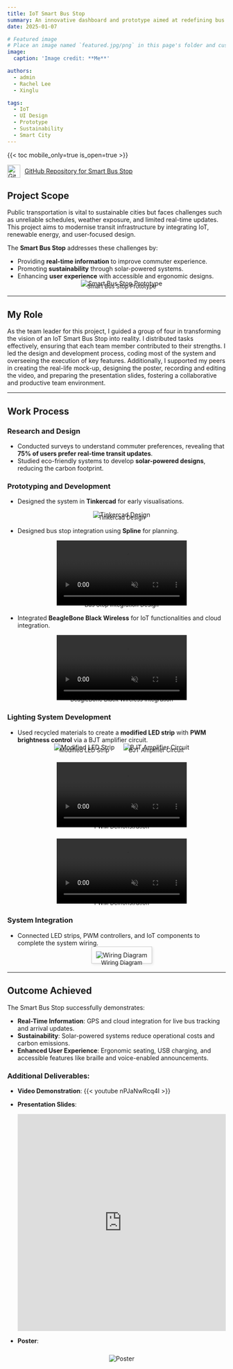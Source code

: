 ```yaml
---
title: IoT Smart Bus Stop
summary: An innovative dashboard and prototype aimed at redefining bus stop functionality through IoT and sustainability.
date: 2025-01-07

# Featured image
# Place an image named `featured.jpg/png` in this page's folder and customise its options here.
image:
  caption: 'Image credit: **Me**'

authors:
  - admin
  - Rachel Lee
  - Xinglu

tags:
  - IoT 
  - UI Design
  - Prototype
  - Sustainability
  - Smart City
---
```



{{< toc mobile_only=true is_open=true >}}

<a href="https://github.com/Cayden2606/Smart-Bus-Stop" style="display: flex; align-items: center;" target="_blank">
  <img src="https://github.githubassets.com/images/modules/logos_page/GitHub-Mark.png" alt="GitHub Logo" style="width: 30px; margin-right: 10px;">
  GitHub Repository for Smart Bus Stop
</a>

<!-- ## Story

Public transportation is vital to sustainable cities but faces challenges like unreliable schedules, weather exposure, and limited real-time updates. The **Smart Bus Stop** combines IoT, renewable energy, and user-focused design to overcome these issues, modernising transit infrastructure.

## Objectives

- **Real-Time Information**: Equip commuters with live bus tracking and arrival updates.
- **Sustainability**: Use solar energy for powering lights, displays, and utilities.
- **Enhanced User Experience**: Include interactive, weatherproof screens and ergonomic seating.

## Research Insights

- **Real-Time Updates**: 75% of commuters prefer live transit data for better journey planning.
- **Eco-Friendly Design**: Solar-powered systems reduce carbon footprints and costs.
- **Accessibility**: Voice support and braille features ensure inclusivity for all users.

## Project Overview

<div style="text-align: center;">
  <img src="Media/busprototype.jpeg" alt="Wiring Diagram" style="max-width: 100%; height: auto;">
  <div style="font-size: small; margin-top: -10px;">Smart Bus Stop Prototype</div>
</div>

## Key Features:

1. **Real-Time Tracking**: Displays bus locations and arrival times using GPS and cloud integration.
2. **Solar Power**: Provides sustainable energy for lighting, displays, and charging ports.
3. **Interactive Displays**: Offers route information, nearby services, and emergency contacts.
4. **Passenger Comfort**: Includes weatherproof shelters, ergonomic seating, and USB charging.
5. **Accessibility**: Voice-enabled announcements and braille support for differently-abled users.

## Video Demonstration  
{{< youtube nPJaNwRcq4I >}}

## Presentation Slides
<iframe src="https://docs.google.com/presentation/d/e/2PACX-1vQpztXXnkCvELb5wkHIPZOLc66UXb9YU94gcP-CCiEdJXxIL-WexqyYuXI0xBXN_4dLi2h4tWSFRWtJ/embed?start=false&loop=false&delayms=3000" frameborder="0" width="100%" height="500px" allowfullscreen="true" mozallowfullscreen="true" webkitallowfullscreen="true"></iframe>

## Poster
<div style="text-align: center;">
  <img src="poster.png" alt="poster" style="max-width: 100%; height: auto; padding: 10px;">
</div>

## Planning Stages
<div style="display: flex; flex-wrap: wrap; justify-content: center; gap: 20px;">
  <div style="text-align: center;">
    <img src="Media/tinkercad.png" alt="Tinkercad Design" style="max-width: 100%; height: auto;">
    <div style="font-size: small; margin-top: -10px;">Tinkercad Design</div>
  </div>
  <div style="text-align: center;">
    <video autoplay loop muted style="max-width: 100%; height: auto;">
      <source src="Media/busmodel.mp4" type="video/mp4">
      Your browser does not support the video tag.
    </video>
    <div style="font-size: small; margin-top: -10px;">Design Overview</div>
  </div>
  <div style="text-align: center;">
    <video autoplay loop muted style="max-width: 100%; height: auto;">
      <source src="Media/BBBWs.mp4" type="video/mp4">
      Your browser does not support the video tag.
    </video>
    <div style="font-size: small; margin-top: -10px;">BeagleBone Black Wireless with clicks</div>
  </div>
</div>


## Lighting System

- **Modified LED Strip**: Uses recycled light filters from a Huawei Nova 3i screen.
- **PWM Control**: Adjusts brightness dynamically via a BJT amplifier circuit.

<div style="display: flex; flex-wrap: wrap; justify-content: center; gap: 20px; margin-top: 20px;">
  <div style="text-align: center;">
    <img src="Media/Lighting.jpeg" alt="Modified LED Strip" style="max-width: 100%; height: auto;">
    <div style="font-size: small; margin-top: -10px;">Modified LED Strip</div>
  </div>
  <div style="text-align: center;">
    <img src="Media/Circuit.jpg" alt="BJT Amplifier Circuit" style="max-width: 100%; height: auto;">
    <div style="font-size: small; margin-top: -10px;">BJT Amplifier Circuit</div>
  </div>
  <div style="text-align: center;">
    <video autoplay loop muted style="max-width: 100%; height: auto;">
      <source src="Media/PWM.mp4" type="video/mp4">
      Your browser does not support the video tag.
    </video>
    <div style="font-size: small; margin-top: -10px;">PWM Demostration</div>
  </div>
    <div style="text-align: center;">
    <video autoplay loop muted style="max-width: 100%; height: auto;">
      <source src="Media/PWM2.mp4" type="video/mp4">
      Your browser does not support the video tag.
    </video>
    <div style="font-size: small; margin-top: -10px;">PWM Demostration</div>
  </div>

## Wiring and System Integration

The wiring system connects the LED strip, PWM controller, BJT amplifier and other Clicks for seamless operation.

<div style="text-align: center;">
  <img src="Media/wiring.jpg" alt="Wiring Diagram" style="max-width: 100%; height: auto; border: 1px solid #ccc; padding: 10px; box-shadow: 2px 2px 5px rgba(0, 0, 0, 0.1);">
</div>


-->

## **Project Scope**
Public transportation is vital to sustainable cities but faces challenges such as unreliable schedules, weather exposure, and limited real-time updates. This project aims to modernise transit infrastructure by integrating IoT, renewable energy, and user-focused design.

The **Smart Bus Stop** addresses these challenges by:
- Providing **real-time information** to improve commuter experience.
- Promoting **sustainability** through solar-powered systems.
- Enhancing **user experience** with accessible and ergonomic designs.
  <div style="text-align: center;">
    <img src="Media/busprototype.jpeg" alt="Smart Bus Stop Prototype" style="max-width: 100%; height: auto;">
    <div style="font-size: small; margin-top: -10px;">Smart Bus Stop Prototype</div>
  </div>

---

## **My Role**
As the team leader for this project, I guided a group of four in transforming the vision of an IoT Smart Bus Stop into reality. I distributed tasks effectively, ensuring that each team member contributed to their strengths. I led the design and development process, coding most of the system and overseeing the execution of key features. Additionally, I supported my peers in creating the real-life mock-up, designing the poster, recording and editing the video, and preparing the presentation slides, fostering a collaborative and productive team environment.
<!-- - Designing the **system architecture** to integrate IoT components, solar power, and user-centric features.
- Conducting **research** to align the design with commuter needs and environmental sustainability.
- Developing the **lighting system** with modified LED strips and a PWM-controlled brightness system.
- Overseeing the **prototyping process**, including wiring and system integration. -->
---

## **Work Process**

### **Research and Design**
- Conducted surveys to understand commuter preferences, revealing that **75% of users prefer real-time transit updates**.
- Studied eco-friendly systems to develop **solar-powered designs**, reducing the carbon footprint.

### **Prototyping and Development**
- Designed the system in **Tinkercad** for early visualisations.
  <div style="text-align: center;">
    <img src="Media/tinkercad.png" alt="Tinkercad Design" style="max-width: 100%; height: auto;">
    <div style="font-size: small; margin-top: -10px;">Tinkercad Design</div>
  </div>
- Designed bus stop integration using **Spline** for planning.
    <div style="text-align: center;">
    <video autoplay loop muted style="max-width: 100%; height: auto;">
      <source src="Media/busmodel.mp4" type="video/mp4">
      Your browser does not support the video tag.
    </video>
    <div style="font-size: small; margin-top: -10px;">Bus Stop Integration Design</div>
  </div>

- Integrated **BeagleBone Black Wireless** for IoT functionalities and cloud integration.
  <div style="text-align: center;">
    <video autoplay loop muted style="max-width: 100%; height: auto;">
      <source src="Media/BBBWs.mp4" type="video/mp4">
      Your browser does not support the video tag.
    </video>
    <div style="font-size: small; margin-top: -10px;">BeagleBone Black Wireless Integration</div>
  </div>

### **Lighting System Development**
- Used recycled materials to create a **modified LED strip** with **PWM brightness control** via a BJT amplifier circuit.
  <div style="display: flex; flex-wrap: wrap; justify-content: center; gap: 20px;">
    <div style="text-align: center;">
      <img src="Media/Lighting.jpeg" alt="Modified LED Strip" style="max-width: 100%; height: auto;">
      <div style="font-size: small; margin-top: -10px;">Modified LED Strip</div>
    </div>
    <div style="text-align: center;">
      <img src="Media/Circuit.jpg" alt="BJT Amplifier Circuit" style="max-width: 100%; height: auto;">
      <div style="font-size: small; margin-top: -10px;">BJT Amplifier Circuit</div>
    </div>
    <div style="text-align: center;">
      <video autoplay loop muted style="max-width: 100%; height: auto;">
        <source src="Media/PWM.mp4" type="video/mp4">
        Your browser does not support the video tag.
      </video>
      <div style="font-size: small; margin-top: -10px;">PWM Demonstration</div>
    </div>
    <div style="text-align: center;">
      <video autoplay loop muted style="max-width: 100%; height: auto;">
        <source src="Media/PWM2.mp4" type="video/mp4">
        Your browser does not support the video tag.
      </video>
      <div style="font-size: small; margin-top: -10px;">PWM Demonstration</div>
    </div>
  </div>

### **System Integration**
- Connected LED strips, PWM controllers, and IoT components to complete the system wiring.
  <div style="text-align: center;">
    <img src="Media/wiring.jpg" alt="Wiring Diagram" style="max-width: 100%; height: auto; border: 1px solid #ccc; padding: 10px; box-shadow: 2px 2px 5px rgba(0, 0, 0, 0.1);">
    <div style="font-size: small; margin-top: -10px;">Wiring Diagram</div>
  </div>

---

## **Outcome Achieved**
The Smart Bus Stop successfully demonstrates:
- **Real-Time Information**: GPS and cloud integration for live bus tracking and arrival updates.
- **Sustainability**: Solar-powered systems reduce operational costs and carbon emissions.
- **Enhanced User Experience**: Ergonomic seating, USB charging, and accessible features like braille and voice-enabled announcements.

### Additional Deliverables:
- **Video Demonstration**:
{{< youtube nPJaNwRcq4I >}}

- **Presentation Slides**:
  <iframe src="https://docs.google.com/presentation/d/e/2PACX-1vQpztXXnkCvELb5wkHIPZOLc66UXb9YU94gcP-CCiEdJXxIL-WexqyYuXI0xBXN_4dLi2h4tWSFRWtJ/embed?start=false&loop=false&delayms=3000" frameborder="0" width="100%" height="500px" allowfullscreen="true" mozallowfullscreen="true" webkitallowfullscreen="true"></iframe>

- **Poster**:
  <div style="text-align: center;">
    <img src="poster.png" alt="Poster" style="max-width: 100%; height: auto; padding: 10px;">
  </div>